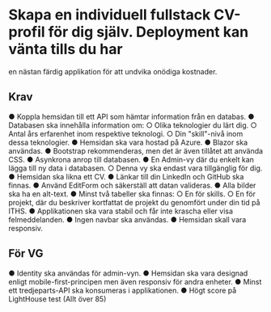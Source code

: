 # Skapa en individuell fullstack CV-profil för dig själv. Deployment kan vänta tills du har
en nästan färdig applikation för att undvika onödiga kostnader.
## Krav
● Koppla hemsidan till ett API som hämtar information från en databas.
● Databasen ska innehålla information om:
○ Olika teknologier du lärt dig.
○ Antal års erfarenhet inom respektive teknologi.
○ Din "skill"-nivå inom dessa teknologier.
● Hemsidan ska vara hostad på Azure.
● Blazor ska användas.
● Bootstrap rekommenderas, men det är även tillåtet att använda CSS.
● Asynkrona anrop till databasen.
● En Admin-vy där du enkelt kan lägga till ny data i databasen.
○ Denna vy ska endast vara tillgänglig för dig.
● Hemsidan ska likna ett CV.
● Länkar till din LinkedIn och GitHub ska finnas.
● Använd EditForm och säkerställ att datan valideras.
● Alla bilder ska ha en alt-text.
● Minst två tabeller ska finnas:
○ En för skills.
○ En för projekt, där du beskriver kortfattat de projekt du genomfört under din
tid på ITHS.
● Applikationen ska vara stabil och får inte krascha eller visa felmeddelanden.
● Ingen navbar ska användas.
● Hemsidan skall vara responsiv.
## För VG
● Identity ska användas för admin-vyn.
● Hemsidan ska vara designad enligt mobile-first-principen men även responsiv för
andra enheter.
● Minst ett tredjeparts-API ska konsumeras i applikationen.
● Högt score på LightHouse test (Allt över 85)
